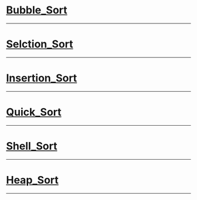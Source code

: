 # [Bubble_Sort](https://github.com/DAEHEE97/Sorting-Algorithm/blob/main/Bubble_Sort.ipynb)

---
# [Selction_Sort](https://github.com/DAEHEE97/Sorting-Algorithm/blob/main/Selction_Sort.ipynb)

---
# [Insertion_Sort](https://github.com/DAEHEE97/Sorting-Algorithm/blob/main/Insertion_Sort.ipynb)

---
# [Quick_Sort](https://github.com/DAEHEE97/Sorting-Algorithm/blob/main/Quick_Sort.ipynb)

---
# [Shell_Sort](https://github.com/DAEHEE97/Sorting-Algorithm/blob/main/Shell_Sort.ipynb)

---
# [Heap_Sort](https://github.com/DAEHEE97/Sorting-Algorithm/blob/main/Heap_Sort.ipynb)

---
